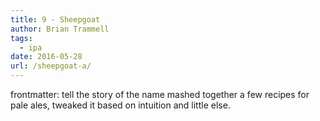 ```yaml
---
title: 9 - Sheepgoat
author: Brian Trammell
tags:
  - ipa
date: 2016-05-28
url: /sheepgoat-a/
---
```


frontmatter: tell the story of the name mashed together a few recipes for pale ales, tweaked it based on intuition and little else. 